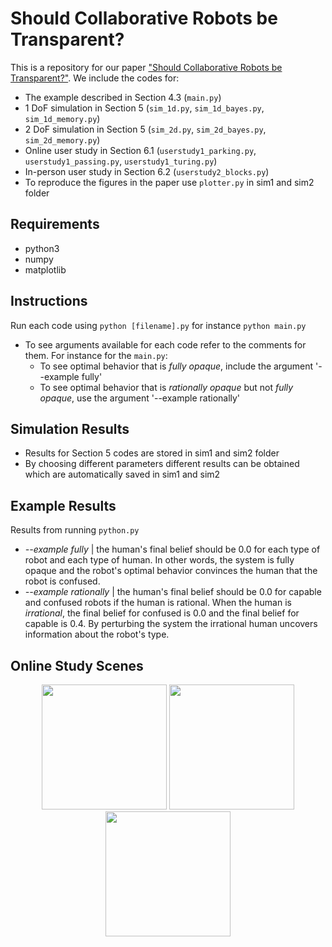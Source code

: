 # Should Collaborative Robots be Transparent?

This is a repository for our paper ["Should Collaborative Robots be Transparent?"](link). We include the codes for:
 - The example described in Section 4.3 (`main.py`)
 - 1 DoF simulation in Section 5 (`sim_1d.py`, `sim_1d_bayes.py`, `sim_1d_memory.py`)
 - 2 DoF simulation in Section 5 (`sim_2d.py`, `sim_2d_bayes.py`, `sim_2d_memory.py`)
 - Online user study in Section 6.1 (`userstudy1_parking.py`, `userstudy1_passing.py`, `userstudy1_turing.py`)
 - In-person user study in Section 6.2 (`userstudy2_blocks.py`)
 - To reproduce the figures in the paper use `plotter.py` in sim1 and sim2 folder
 

## Requirements

 - python3
 - numpy
 - matplotlib

## Instructions

Run each code using `python [filename].py` for instance `python main.py`
 - To see arguments available for each code refer to the comments for them. For instance for the `main.py`: 
     - To see optimal behavior that is *fully opaque*, include the argument '--example fully'
     - To see optimal behavior that is *rationally opaque* but not *fully opaque*, use the argument '--example rationally'

## Simulation Results

 - Results for Section 5 codes are stored in sim1 and sim2 folder
 - By choosing different parameters different results can be obtained which are automatically saved in sim1 and sim2
 
## Example Results

Results from running `python.py`

 - *--example fully* | the human's final belief should be 0.0 for each type of robot and each type of human. In other words, the system is fully opaque and the robot's optimal behavior convinces the human that the robot is confused.
 - *--example rationally* | the human's final belief should be 0.0 for capable and confused robots if the human is rational. When the human is *irrational*, the final belief for confused is 0.0 and the final belief for capable is 0.4. By perturbing the system the irrational human uncovers information about the robot's type.

## Online Study Scenes

<div style="text-align: center;">
  <img src="https://github.com/user-attachments/assets/9d7e976e-4b9d-44a9-a691-dbfff49aa457" style="width: 200px; height: auto;">
  <img src="https://github.com/user-attachments/assets/fbf0027b-abfc-4b1b-97b8-d01ce8642942" style="width: 200px; height: auto;">
  <img src="https://github.com/user-attachments/assets/0ad20d35-c1c0-4653-a3ee-5086894d0a65" style="width: 200px; height: auto;">
</div>

